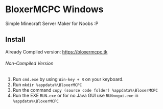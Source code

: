 # BloxerMCPC Windows
Simple Minecraft Server Maker for Noobs :P


## Install

Already Compiled version: https://bloxermcpc.tk

###### *Non-Compiled Version*

1. Run `cmd.exe` by using `Win-key + R` on your keyboard.
2. Run `mkdir %appdata%\BloxerMCPC`
3. Run the command `copy (source code folder) %appdata%\BloxerMCPC`
4. Run the EXE `RUN.exe` or for no Java GUI use `RUNnogui.exe` in `%appdata%\BloxerMCPC`
